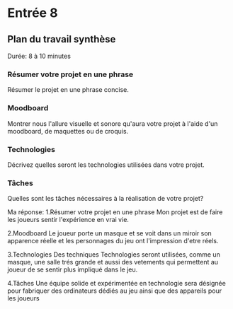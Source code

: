 # Entrée 8
## Plan du travail synthèse
Durée: 8 à 10 minutes

### Résumer votre projet en une phrase
Résumer le projet en une phrase concise.   

### Moodboard
Montrer nous l'allure visuelle et sonore qu'aura votre projet à l'aide d'un moodboard, de maquettes ou de croquis. 

### Technologies
Décrivez quelles seront les technologies utilisées dans votre projet. 

### Tâches
Quelles sont les tâches nécessaires à la réalisation de votre projet? 

Ma réponse:
1.Résumer votre projet en une phrase
Mon projet est de faire les joueurs sentir l'expérience en vrai vie.   

2.Moodboard
Le joueur porte un masque et se voit dans un miroir son apparence réelle et les personnages du jeu ont l'impression d'etre réels.

3.Technologies
Des techniques Technologies seront utilisées, comme un masque, une salle trés grande et aussi des vetements qui permettent au joueur de se sentir plus impliqué dans le jeu.

4.Tâches
Une équipe solide et expérimentée en technologie sera désignée pour fabriquer des ordinateurs dédiés au jeu ainsi que des appareils pour les joueurs
